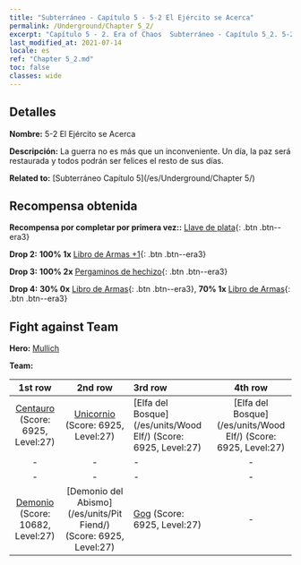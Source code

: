```yaml
---
title: "Subterráneo - Capítulo 5 - 5-2 El Ejército se Acerca"
permalink: /Underground/Chapter 5_2/
excerpt: "Capítulo 5 - 2. Era of Chaos  Subterráneo - Capítulo 5_2. 5-2 El Ejército se Acerca"
last_modified_at: 2021-07-14
locale: es
ref: "Chapter 5_2.md"
toc: false
classes: wide
---
```


## Detalles

 **Nombre:** 5-2 El Ejército se Acerca

 **Descripción:** La guerra no es más que un inconveniente. Un día, la paz será restaurada y todos podrán ser felices el resto de sus días.

 **Related to:** [Subterráneo Capítulo 5](/es/Underground/Chapter 5/)

## Recompensa obtenida

 **Recompensa por completar por primera vez::** [Llave de plata](/ItemsES/con_693/){: .btn .btn--era3}

 **Drop 2:** **100% 1x** [Libro de Armas +1](/ItemsES/mat_25/){: .btn .btn--era3}

 **Drop 3:** **100% 2x** [Pergaminos de hechizo](/ItemsES/con_694/){: .btn .btn--era3}

 **Drop 4:** **30% 0x** [Libro de Armas](/ItemsES/mat_18/){: .btn .btn--era3}, **70% 1x** [Libro de Armas](/ItemsES/mat_18/){: .btn .btn--era3}


## Fight against Team
 **Hero:** [Mullich](/es/heroes/Mullich/)

 **Team:**


  | 1st row | 2nd row | 3rd row | 4th row |
  |:----:|:----:|:----|:----:|
  | [Centauro](/es/units/Centaur/) (Score: 6925, Level:27)  | [Unicornio](/es/units/Unicorn/) (Score: 6925, Level:27)  | [Elfa del Bosque](/es/units/Wood Elf/) (Score: 6925, Level:27)  | [Elfa del Bosque](/es/units/Wood Elf/) (Score: 6925, Level:27)  |
  | - | - | - | - |
  | - | - | - | - |
  | [Demonio](/es/units/Demon/) (Score: 10682, Level:27)  | [Demonio del Abismo](/es/units/Pit Fiend/) (Score: 6925, Level:27)  | [Gog](/es/units/Gog/) (Score: 6925, Level:27)  | - |


